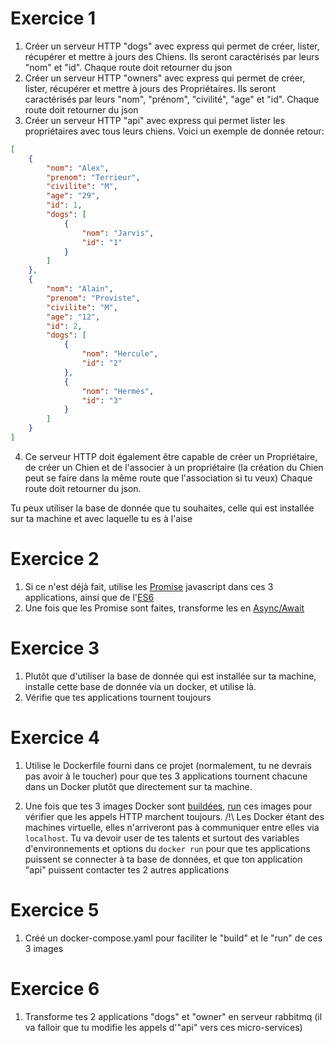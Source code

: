 # Exercice 1
1. Créer un serveur HTTP "dogs" avec express qui permet de créer, lister, récupérer et mettre à jours des Chiens. Ils seront caractérisés par leurs "nom" et "id". Chaque route doit retourner du json
2. Créer un serveur HTTP "owners" avec express qui permet de créer, lister, récupérer et mettre à jours des Propriétaires. Ils seront caractérisés par leurs "nom", "prénom", "civilité", "age" et "id". Chaque route doit retourner du json
3. Créer un serveur HTTP "api" avec express qui permet lister les propriétaires avec tous leurs chiens. 
Voici un exemple de donnée retour:
```json
[
    {
        "nom": "Alex",
        "prenom": "Terrieur",
        "civilite": "M",
        "age": "29",
        "id": 1,
        "dogs": [
            {
                "nom": "Jarvis",
                "id": "1"
            }
        ]
    },
    {
        "nom": "Alain",
        "prenom": "Proviste",
        "civilite": "M",
        "age": "12",
        "id": 2,
        "dogs": [
            {
                "nom": "Hercule",
                "id": "2"
            },
            {
                "nom": "Hermès",
                "id": "3"
            }
        ]
    }
]
```
4. Ce serveur HTTP doit également être capable de créer un Propriétaire, de créer un Chien et de l'associer à un propriétaire (la création du Chien peut se faire dans la même route que l'association si tu veux)
Chaque route doit retourner du json.

Tu peux utiliser la base de donnée que tu souhaites, celle qui est installée sur ta machine et avec laquelle tu es à l'aise

# Exercice 2

1. Si ce n'est déjà fait, utilise les [Promise](https://developer.mozilla.org/fr/docs/Web/JavaScript/Reference/Objets_globaux/Promise) javascript dans ces 3 applications, ainsi que de l'[ES6](http://es6-features.org/)
2. Une fois que les Promise sont faites, transforme les en [Async/Await](https://medium.com/@Abazhenov/using-async-await-in-express-with-node-8-b8af872c0016)

# Exercice 3

1. Plutôt que d'utiliser la base de donnée qui est installée sur ta machine, installe cette base de donnée via un docker, et utilise là.
2. Vérifie que tes applications tournent toujours

# Exercice 4

1. Utilise le Dockerfile fourni dans ce projet (normalement, tu ne devrais pas avoir à le toucher) pour que tes 3 applications tournent chacune dans un Docker plutôt que directement sur ta machine.

2. Une fois que tes 3 images Docker sont [buildées](https://docs.docker.com/engine/reference/commandline/build/), [run](https://docs.docker.com/engine/reference/run/) ces images pour vérifier que les appels HTTP marchent toujours. 
/!\ Les Docker étant des machines virtuelle, elles n'arriveront pas à communiquer entre elles via `localhost`. Tu va devoir user de tes talents et surtout des variables d'environnements et options du `docker run` pour que tes applications puissent se connecter à ta base de données, et que ton application "api" puissent contacter tes 2 autres applications

# Exercice 5

1. Créé un docker-compose.yaml pour faciliter le "build" et le "run" de ces 3 images

# Exercice 6

1. Transforme tes 2 applications "dogs" et "owner" en serveur rabbitmq (il va falloir que tu modifie les appels d'"api" vers ces micro-services)
